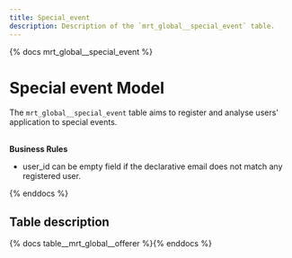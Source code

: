 ```yaml
---
title: Special_event
description: Description of the `mrt_global__special_event` table.
---
```


{% docs mrt_global__special_event %}

# Special event Model

The `mrt_global__special_event` table aims to register and analyse users' application to special events.

\
**Business Rules**

- user_id can be empty field if the declarative email does not match any registered user.



{% enddocs %}

## Table description

{% docs table__mrt_global__offerer  %}{% enddocs %}
